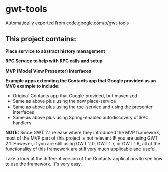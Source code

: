 # gwt-tools
Automatically exported from code.google.com/p/gwt-tools

## This project contains:

**Place service to abstract history management**

**RPC Service to help with RPC calls and setup**

**MVP (Model View Presenter) interfaces**

**Example apps extending the Contacts app that Google provided as an MVC example to include:**
* Original Contacts app that Google provided, but mavenized
* Same as above plus using the new place-service
* Same as above plus using the rpc-service and using the presenter interfaces
* Same as above plus using Spring-enabled autodiscovery of RPC handlers

**NOTE:** Since GWT 2.1 release where they introduced the MVP framework, most of the MVP part of this project is not relevant IF you are using GWT 2.1. However, if you are still using GWT 2.0, GWT 1.7, or GWT 1.6, all of the functionality of this framework are still very much applicable and useful.

Take a look at the different version of the Contacts applications to see how to use the framework. It's very easy.
